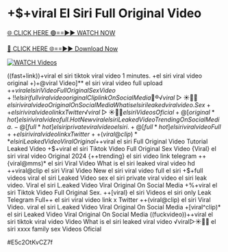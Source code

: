# +$+viral El Siri Full Original Video


[🌐 CLICK HERE 🟢==►► WATCH NOW](https://gitload.pages.dev/)

[🔴 CLICK HERE 🌐==►► Download Now](https://gitload.pages.dev/)

[![WATCH Videos](https://i.imgur.com/dJHk4Zq.gif)](https://gitload.pages.dev/)



























((fast+link))+viral el siri tiktok viral video 1 minutes. +el siri viral video original
+)+@viral Video]** el siri viral video full upload
+$+viral el siri Video Full Original Sex Video +!! el siri full viral video original Clip link On Social Media 👙®️√viral▷☀️👄💥 el siri viral video Original On Social Media
What is el siri leaked viral video. Sex++ el siri viral video link x Twitter ️√viral▷☀️👄💥 el siri Videos Oficial
+@[original*hot] el siri viral video full.
{Hot New viral} el siri Leaked Video Trending On Social Media.
-@[full*hot] el siri private viral video el siri. +@[full*hot] el siri viral video Full++ el siri viral video link x Twitter
++(viral@clip)** el siri Leaked Video Viral Original
+$+viral el siri Full Original Video Tutorial Leaked Video
+$+viral el siri Tiktok Video Full Original Sex Video
{Viral} el siri viral video Original 2024 {++trending} el siri video link telegram ++{viral@mms)* el siri Viral Video What is el siri leaked viral video hd
++viral@clip el siri Viral Video
New el siri viral video full el siri +$+full videos viral el siri Leaked Video
sex el siri private viral video el siri leak video. Viral el siri L.eaked Video Viral Original On Social Media
+%+viral el siri Tiktok Video Full Original Sex. ++[viral} el siri Videos el siri only Leak Telegram
Full++ el siri viral video link x Twitter
++(viral@clip) el siri Viral Video.
viral el siri L.eaked Video Viral Original On Social Media
+[viral^clip)* el siri Leaked Video Viral Original On Social Media ((fuckvideo))++viral el siri tiktok viral video Video What is el siri leaked viral video ️√viral▷☀️👄💥 el siri xxxx family sex Videos Oficial


#E5c2OtKvCZ7f
